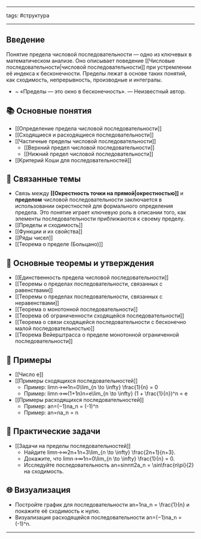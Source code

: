 ___
tags: #структура 
___
## Введение

Понятие предела числовой последовательности — одно из ключевых в математическом анализе. Оно описывает поведение [[Числовые последовательности|числовой последовательности]] при устремлении её индекса к бесконечности. Пределы лежат в основе таких понятий, как сходимость, непрерывность, производные и интегралы.

- ~ «Пределы — это окно в бесконечность». — Неизвестный автор.

## 📚 Основные понятия

- [[Определение предела числовой последовательности]]
- [[Сходящиеся и расходящиеся последовательности]]
- [[Частичные пределы числовой последовательности]]
	- [[Верхний предел числовой последовательности]]
	- [[Нижний предел числовой последовательности]]
- [[Критерий Коши для последовательностей]]

## 🔗 Связанные темы

- Связь между **[[Окрестность точки на прямой|окрестностью]]** и **пределом** числовой последовательности заключается в использовании окрестностей для формального определения предела. Это понятие играет ключевую роль в описании того, как элементы последовательности приближаются к своему пределу.
- [[Пределы и сходимость]]
- [[Функции и их свойства]]
- [[Ряды чисел]]
- [[Теорема о пределе (Больцано)]]

## 📖 Основные теоремы и утверждения

- [[Единственность предела числовой последовательности]]
- [[Теоремы о пределах последовательности, связанных с равенствами]]
- [[Теоремы о пределах последовательности, связанных с неравенствами]]
- [[Теорема о монотонной последовательности]]
- [[Теорема об ограниченности сходящейся последовательности]]
- [[Теорема о связи сходящейся последовательности с бесконечно малой последовательностью]]
- [[Теорема Вейерштрасса о пределе монотонной ограниченной последовательности]]

## 🧩 Примеры

- [[Число e]]
- [[Примеры сходящихся последовательностей]]
    - Пример: lim⁡n→∞1n=0\lim_{n \to \infty} \frac{1}{n} = 0
    - Пример: lim⁡n→∞(1+1n)n=e\lim_{n \to \infty} (1 + \frac{1}{n})^n = e
- [[Примеры расходящихся последовательностей]]
    - Пример: an=(−1)na_n = (-1)^n
    - Пример: an=na_n = n

## 🎯 Практические задачи

- [[Задачи на пределы последовательностей]]
    - Найдите lim⁡n→∞2n+1n+3\lim_{n \to \infty} \frac{2n+1}{n+3}.
    - Докажите, что lim⁡n→∞1n=0\lim_{n \to \infty} \frac{1}{n} = 0.
    - Исследуйте последовательность an=sin⁡nπ2a_n = \sin\frac{n\pi}{2} на сходимость.

## 🌐 Визуализация

- Постройте график для последовательности an=1na_n = \frac{1}{n} и покажите её сходимость к нулю.
- Визуализация расходящейся последовательности an=(−1)na_n = (-1)^n.

---